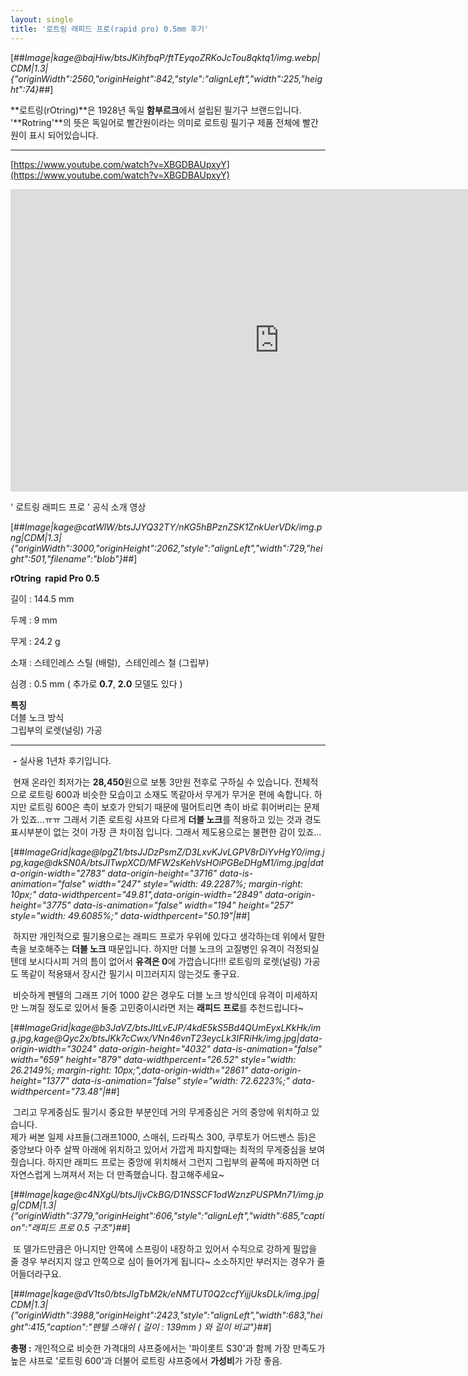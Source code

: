 ```yaml
---
layout: single
title: '로트링 래피드 프로(rapid pro) 0.5mm 후기'
---
```


[##_Image|kage@bajHiw/btsJKihfbqP/ftTEyqoZRKoJcTou8qktq1/img.webp|CDM|1.3|{"originWidth":2560,"originHeight":842,"style":"alignLeft","width":225,"height":74}_##]

**로트링(rOtring)**은 1928년 독일 **함부르크**에서 설립된 필기구 브랜드입니다. '**Rotring'**의 뜻은 독일어로 빨간원이라는 의미로 로트링 필기구 제품 전체에 빨간원이 표시 되어있습니다.

---

[https://www.youtube.com/watch?v=XBGDBAUpxyY](https://www.youtube.com/watch?v=XBGDBAUpxyY)

<iframe src="https://www.youtube.com/embed/XBGDBAUpxyY" width="860" height="484" frameborder="0" allowfullscreen="true"></iframe>

' 로트링 래피드 프로 ' 공식 소개 영상

[##_Image|kage@catWlW/btsJJYQ32TY/nKG5hBPznZSK1ZnkUerVDk/img.png|CDM|1.3|{"originWidth":3000,"originHeight":2062,"style":"alignLeft","width":729,"height":501,"filename":"blob"}_##]

**rOtring  rapid Pro 0.5**

길이 : 144.5 mm

두께 : 9 mm

무게 : 24.2 g

소재 : 스테인레스 스틸 (배럴),  스테인레스 철 (그립부)

심경 : 0.5 mm ( 추가로 **0.7**, **2.0** 모델도 있다 )  

**특징**  
더블 노크 방식  
그립부의 로렛(널링) 가공

---

 **\-** 실사용 1년차 후기입니다.  

 현재 온라인 최저가는 **28,450**원으로 보통 3만원 전후로 구하실 수 있습니다. 전체적으로 로트링 600과 비슷한 모습이고 소재도 똑같아서 무게가 무거운 편에 속합니다. 하지만 로트링 600은 촉이 보호가 안되기 때문에 떨어트리면 촉이 바로 휘어버리는 문제가 있죠...ㅠㅠ 그래서 기존 로트링 샤프와 다르게 **더블 노크**를 적용하고 있는 것과 경도 표시부분이 없는 것이 가장 큰 차이점 입니다. 그래서 제도용으로는 불편한 감이 있죠...

[##_ImageGrid|kage@lpgZ1/btsJJDzPsmZ/D3LxvKJvLGPV8rDiYvHgY0/img.jpg,kage@dkSN0A/btsJITwpXCD/MFW2sKehVsHOiPGBeDHgM1/img.jpg|data-origin-width="2783" data-origin-height="3716" data-is-animation="false" width="247" style="width: 49.2287%; margin-right: 10px;" data-widthpercent="49.81",data-origin-width="2849" data-origin-height="3775" data-is-animation="false" width="194" height="257" style="width: 49.6085%;" data-widthpercent="50.19"|_##]

 하지만 개인적으로 필기용으로는 래피드 프로가 우위에 있다고 생각하는데 위에서 말한 촉을 보호해주는 **더블 노크** 때문입니다. 하지만 더블 노크의 고질병인 유격이 걱정되실텐데 보시다시피 거의 틈이 없어서 **유격은 0**에 가깝습니다!!! 로트링의 로렛(널링) 가공도 똑같이 적용돼서 장시간 필기시 미끄러지지 않는것도 좋구요.  

 비슷하게 펜텔의 그래프 기어 1000 같은 경우도 더블 노크 방식인데 유격이 미세하지만 느껴질 정도로 있어서 둘중 고민중이시라면 저는 **래피드 프로**를 추천드립니다~

[##_ImageGrid|kage@b3JaVZ/btsJItLvEJP/4kdE5kS5Bd4QUmEyxLKkHk/img.jpg,kage@Qyc2x/btsJKk7cCwx/VNn46vnT23eycLk3IFRiHk/img.jpg|data-origin-width="3024" data-origin-height="4032" data-is-animation="false" width="659" height="879" data-widthpercent="26.52" style="width: 26.2149%; margin-right: 10px;",data-origin-width="2861" data-origin-height="1377" data-is-animation="false" style="width: 72.6223%;" data-widthpercent="73.48"|_##]

 그리고 무게중심도 필기시 중요한 부분인데 거의 무게중심은 거의 중앙에 위치하고 있습니다.  
제가 써본 일제 샤프들(그래프1000, 스매쉬, 드라픽스 300, 쿠루토가 어드밴스 등)은 중앙보다 아주 살짝 아래에 위치하고 있어서 가깝게 파지할때는 최적의 무게중심을 보여줬습니다. 하지만 래피드 프로는 중앙에 위치해서 그런지 그립부의 끝쪽에 파지하면 더 자연스럽게 느껴져서 저는 더 만족했습니다. 참고해주세요~ 

[##_Image|kage@c4NXgU/btsJIjvCkBG/D1NSSCF1odWznzPUSPMn71/img.jpg|CDM|1.3|{"originWidth":3779,"originHeight":606,"style":"alignLeft","width":685,"caption":"래피드 프로 0.5 구조"}_##]

 또 델가드만큼은 아니지만 안쪽에 스프링이 내장하고 있어서 수직으로 강하게 필압을 줄 경우 부러지지 않고 안쪽으로 심이 들어가게 됩니다~ 소소하지만 부러지는 경우가 줄어들더라구요.

[##_Image|kage@dV1ts0/btsJIgTbM2k/eNMTUT0Q2ccfYijjUksDLk/img.jpg|CDM|1.3|{"originWidth":3988,"originHeight":2423,"style":"alignLeft","width":683,"height":415,"caption":"펜텔 스매쉬 ( 길이 : 139mm ) 와 길이 비교"}_##]

**총평 :** 개인적으로 비슷한 가격대의 샤프중에서는 '파이롯트 S30'과 함께 가장 만족도가 높은 샤프로 '로트링 600'과 더불어 로트링 샤프중에서 **가성비**가 가장 좋음.
